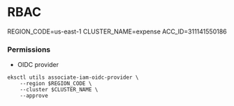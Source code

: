 # RBAC

REGION_CODE=us-east-1
CLUSTER_NAME=expense
ACC_ID=311141550186

### Permissions

* OIDC provider
```
eksctl utils associate-iam-oidc-provider \
    --region $REGION_CODE \
    --cluster $CLUSTER_NAME \
    --approve
```